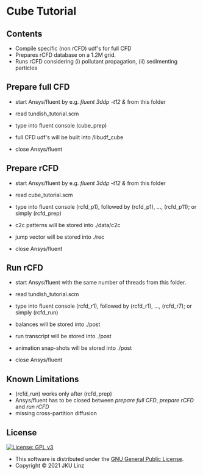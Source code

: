 # Cube Tutorial

## Contents

- Compile specific (non rCFD) udf's for full CFD
- Prepares rCFD database on a 1.2M grid.
- Runs rCFD considering (i) pollutant propagation, (ii) sedimenting particles

## Prepare full CFD

- start Ansys/fluent by e.g. *fluent 3ddp -t12 &* from this folder
- read tundish_tutorial.scm
- type into fluent console (cube_prep)

- full CFD udf's will be built into /libudf_cube

- close Ansys/fluent

## Prepare rCFD

- start Ansys/fluent by e.g. *fluent 3ddp -t12 &* from this folder
- read cube_tutorial.scm
- type into fluent console (rcfd_p1), followed by (rcfd_p1), ..., (rcfd_p11); or simply (rcfd_prep)

- c2c patterns will be stored into ./data/c2c
- jump vector will be stored into ./rec

- close Ansys/fluent

## Run rCFD

- start Ansys/fluent with the same number of threads from this folder.
- read tundish_tutorial.scm
- type into fluent console (rcfd_r1), followed by (rcfd_r1), ..., (rcfd_r7); or simply (rcfd_run)

- balances will be stored into ./post
- run transcript will be stored into ./post
- animation snap-shots will be stored into ./post

- close Ansys/fluent

## Known Limitations

- (rcfd_run) works only after (rcfd_prep)
- Ansys/fluent has to be closed between *prepare full CFD*, *prepare rCFD* and *run rCFD*
- missing cross-partition diffusion

## License

[![License: GPL v3](https://img.shields.io/badge/License-GPL%20v3-blue.svg)](https://www.gnu.org/licenses/gpl-3.0.html)

- This software is distributed under the [GNU General Public License](https://www.gnu.org/licenses/gpl-3.0.html).
- Copyright © 2021 JKU Linz
